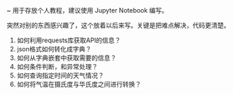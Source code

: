 ~ 用于存放个人教程，建议使用 Jupyter Notebook 编写。

突然对别的东西感兴趣了，这个放着以后来写。关键是把难点解决，代码更清楚。

1. 如何利用requests库获取API的信息？
2. json格式如何转化成字典？
3. 如何从字典嵌套中获取需要的信息？
4. 如何条件判断，和异常处理？
5. 如何查询指定时间的天气情况？
6. 如何将气温在摄氏度与华氏度之间进行转换？
